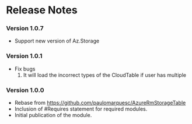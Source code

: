 # Release Notes
### Version 1.0.7
* Support new version of Az.Storage
### Version 1.0.1
* Fix bugs
  1. It will load the incorrect types of the CloudTable if user has multiple 

### Version 1.0.0
* Rebase from https://github.com/paulomarquesc/AzureRmStorageTable
* Inclusion of #Requires statement for required modules.
* Initial publication of the module.
